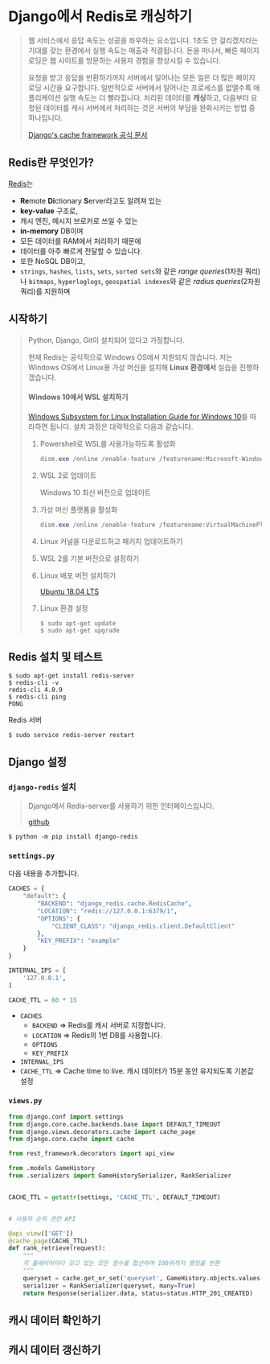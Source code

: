 # Django에서 Redis로 캐싱하기

> 웹 서비스에서 응답 속도는 성공을 좌우하는 요소입니다. 1초도 안 걸리겠지라는 기대를 갖는 환경에서 실행 속도는 매출과 직결됩니다. 돈을 떠나서, 빠른 페이지 로딩은 웹 사이트를 방문하는 사용자 경험을 향상시킬 수 있습니다.
>
> 요청을 받고 응답을 반환하기까지 서버에서 일어나는 모든 일은 더 많은 페이지 로딩 시간을 요구합니다. 일반적으로 서버에서 일어나는 프로세스를 없앨수록 애플리케이션 실행 속도는 더 빨라집니다. 처리된 데이터를 **캐싱**하고, 다음부터 요청된 데이터를 캐시 서버에서 처리하는 것은 서버의 부담을 완화시키는 방법 중 하나입니다.
>
> [Django's cache framework 공식 문서](https://docs.djangoproject.com/en/3.1/topics/cache/)

## Redis란 무엇인가?

[Redis](https://redis.io/)는

- **Re**mote **Di**ctionary **S**erver라고도 알려져 있는
- **key-value** 구조로,
- 캐시 엔진, 메시지 브로커로 쓰일 수 있는
- **in-memory** DB이며
- 모든 데이터를 RAM에서 처리하기 때문에
- 데이터를 아주 빠르게 전달할 수 있습니다.
- 또한 NoSQL DB이고,
- `strings`, `hashes`, `lists`, `sets`, `sorted sets`와 같은 _range queries_(1차원 쿼리)나 `bitmaps`, `hyperloglogs`, `geospatial indexes`와 같은 _radius queries_(2차원 쿼리)를 지원하며

## 시작하기

> Python, Django, Git이 설치되어 있다고 가정합니다.
>
> 현재 Redis는 공식적으로 Windows OS에서 지원되지 않습니다. 저는 Windows OS에서 Linux용 가상 머신을 설치해 **Linux 환경에서** 실습을 진행하겠습니다.
>
> #### Windows 10에서 WSL 설치하기
>
> [Windows Subsystem for Linux Installation Guide for Windows 10](https://docs.microsoft.com/en-us/windows/wsl/install-win10#install-the-windows-subsystem-for-linux)를 따라하면 됩니다. 설치 과정은 대략적으로 다음과 같습니다.
>
> 1. Powershell로 WSL를 사용가능하도록 활성화
>
>    ```powershell
>    dism.exe /online /enable-feature /featurename:Microsoft-Windows-Subsystem-Linux /all /norestart
>    ```
>
> 2. WSL 2로 업데이트
>
>    Windows 10 최신 버전으로 업데이트
>
> 3. 가상 머신 플랫폼을 활성화
>
>    ```powershell
>    dism.exe /online /enable-feature /featurename:VirtualMachinePlatform /all /norestart
>    ```
>
> 4. Linux 커널을 다운로드하고 패키지 업데이트하기
>
> 5. WSL 2를 기본 버전으로 설정하기
>
> 6. Linux 배포 버전 설치하기
>
>    [Ubuntu 18.04 LTS](https://www.microsoft.com/ko-kr/p/ubuntu-1804-lts/9n9tngvndl3q?rtc=1&activetab=pivot:overviewtab)
>
> 7. Linux 환경 설정
>
>    ```shell
>    $ sudo apt-get update
>    $ sudo apt-get upgrade
>    ```

## Redis 설치 및 테스트

```shell
$ sudo apt-get install redis-server
$ redis-cli -v
redis-cli 4.0.9
$ redis-cli ping
PONG
```

Redis 서버

```shell
$ sudo service redis-server restart
```

## Django 설정

### `django-redis` 설치

> Django에서 Redis-server를 사용하기 위한 인터페이스입니다.
>
> [github](https://github.com/jazzband/django-redis)

```shell
$ python -m pip install django-redis
```

### `settings.py`

다음 내용을 추가합니다.

```python
CACHES = {
    "default": {
        "BACKEND": "django_redis.cache.RedisCache",
        "LOCATION": "redis://127.0.0.1:6379/1",
        "OPTIONS": {
            "CLIENT_CLASS": "django_redis.client.DefaultClient"
        },
        "KEY_PREFIX": "example"
    }
}

INTERNAL_IPS = [
    '127.0.0.1',
]

CACHE_TTL = 60 * 15
```

- `CACHES`
  - `BACKEND` => Redis를 캐시 서버로 지정합니다.
  - `LOCATION` => Redis의 1번 DB를 사용합니다.
  - `OPTIONS`
  - `KEY_PREFIX`
- `INTERNAL_IPS`
- `CACHE_TTL` => Cache time to live. 캐시 데이터가 15분 동안 유지되도록 기본값 설정

### `views.py`

```python
from django.conf import settings
from django.core.cache.backends.base import DEFAULT_TIMEOUT
from django.views.decorators.cache import cache_page
from django.core.cache import cache

from rest_framework.decorators import api_view

from .models GameHistory
from .serializers import GameHistorySerializer, RankSerializer


CACHE_TTL = getattr(settings, 'CACHE_TTL', DEFAULT_TIMEOUT)


# 사용자 순위 관련 API

@api_view(['GET'])
@cache_page(CACHE_TTL)
def rank_retrieve(request):
    """
    각 플레이어마다 갖고 있는 모든 점수를 합산하여 100위까지 랭킹을 반환
    """
    queryset = cache.get_or_set('queryset', GameHistory.objects.values('player').annotate(total_score=Sum('score')).order_by('-total_score')[:100])
    serializer = RankSerializer(queryset, many=True)
    return Response(serializer.data, status=status.HTTP_201_CREATED)

```

## 캐시 데이터 확인하기

## 캐시 데이터 갱신하기
